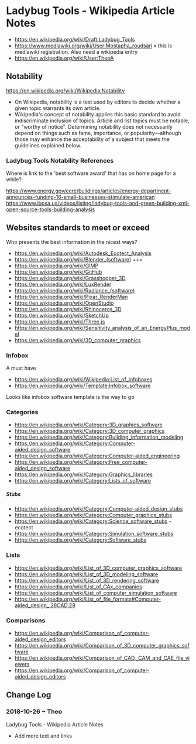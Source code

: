 # Ladybug Tools - Wikipedia Article Notes

* https://en.wikipedia.org/wiki/Draft:Ladybug_Tools
* https://www.mediawiki.org/wiki/User:Mostapha_roudsari &laquo; this is mediawiki registration. Also need a wikipedia entry
* https://en.wikipedia.org/wiki/User:TheoA

## Notability

https://en.wikipedia.org/wiki/Wikipedia:Notability
* On Wikipedia, notability is a test used by editors to decide whether a given topic warrants its own article.
*  Wikipedia's concept of notability applies this basic standard to avoid indiscriminate inclusion of topics. Article and list topics must be notable, or "worthy of notice". Determining notability does not necessarily depend on things such as fame, importance, or popularity—although those may enhance the acceptability of a subject that meets the guidelines explained below.

### Ladybug Tools Notability References

Where is link to the 'best software award' that has on home page for a while?

https://www.energy.gov/eere/buildings/articles/energy-department-announces-funding-16-small-businesses-stimulate-american
https://www.ibpsa.us/videos/listing/ladybug-tools-and-green-building-xml-open-source-tools-building-analysis

## Websites standards to meet or exceed

Who presents the best information in the nicest ways?

* https://en.wikipedia.org/wiki/Autodesk_Ecotect_Analysis
* https://en.wikipedia.org/wiki/Blender_(software) +++
* https://en.wikipedia.org/wiki/GIMP
* https://en.wikipedia.org/wiki/GitHub
* https://en.wikipedia.org/wiki/Grasshopper_3D
* https://en.wikipedia.org/wiki/LuxRender
* https://en.wikipedia.org/wiki/Radiance_(software)
* https://en.wikipedia.org/wiki/Pixar_RenderMan
* https://en.wikipedia.org/wiki/OpenStudio
* https://en.wikipedia.org/wiki/Rhinoceros_3D
* https://en.wikipedia.org/wiki/SketchUp
* https://en.wikipedia.org/wiki/Three.js
* https://en.wikipedia.org/wiki/Sensitivity_analysis_of_an_EnergyPlus_model
* https://en.wikipedia.org/wiki/3D_computer_graphics

### Infobox

A must have

* https://en.wikipedia.org/wiki/Wikipedia:List_of_infoboxes
* https://en.wikipedia.org/wiki/Template:Infobox_software


Looks like infobox software template is the way to go


### Categories

* https://en.wikipedia.org/wiki/Category:3D_graphics_software
* https://en.wikipedia.org/wiki/Category:3D_computer_graphics
* https://en.wikipedia.org/wiki/Category:Building_information_modeling
* https://en.wikipedia.org/wiki/Category:Computer-aided_design_software
* https://en.wikipedia.org/wiki/Category:Computer-aided_engineering
* https://en.wikipedia.org/wiki/Category:Free_computer-aided_design_software
* https://en.wikipedia.org/wiki/Category:Graphics_libraries
* https://en.wikipedia.org/wiki/Category:Lists_of_software

##### Stubs

* https://en.wikipedia.org/wiki/Category:Computer-aided_design_stubs
* https://en.wikipedia.org/wiki/Category:Computer_graphics_stubs
* https://en.wikipedia.org/wiki/Category:Science_software_stubs - ecotect
* https://en.wikipedia.org/wiki/Category:Simulation_software_stubs
* https://en.wikipedia.org/wiki/Category:Software_stubs

### Lists

* https://en.wikipedia.org/wiki/List_of_3D_computer_graphics_software
* https://en.wikipedia.org/wiki/List_of_3D_modeling_software
* https://en.wikipedia.org/wiki/List_of_3D_rendering_software
* https://en.wikipedia.org/wiki/List_of_CAx_companies
* https://en.wikipedia.org/wiki/List_of_computer_simulation_software
* https://en.wikipedia.org/wiki/List_of_file_formats#Computer-aided_design_.28CAD.29


### Comparisons

* https://en.wikipedia.org/wiki/Comparison_of_computer-aided_design_editors
* https://en.wikipedia.org/wiki/Comparison_of_3D_computer_graphics_software
* https://en.wikipedia.org/wiki/Comparison_of_CAD,_CAM_and_CAE_file_viewers
* https://en.wikipedia.org/wiki/Comparison_of_computer-aided_design_editors


## Change Log

### 2018-10-26 ~ Theo

Ladybug Tools - Wikipedia Article Notes
* Add more text and links
